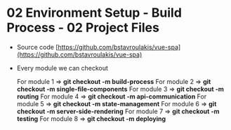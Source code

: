 # 02 Environment Setup - Build Process - 02 Project Files

- Source code [https://github.com/bstavroulakis/vue-spa](https://github.com/bstavroulakis/vue-spa)
- Every module we can checkout
   
   For module 1 => **git checkout -m build-process**
   For module 2 => **git checkout -m single-file-components**
   For module 3 => **git checkout -m routing**
   For module 4 => **git checkout -m api-communication**
   For module 5 => **git checkout -m state-management**
   For module 6 => **git checkout -m server-side-rendering**
   For module 7 => **git checkout -m testing**
   For module 8 => **git checkout -m deploying**